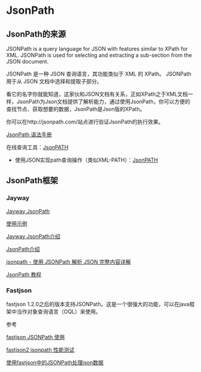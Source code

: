 # JsonPath


## JsonPath的来源

JSONPath is a query language for JSON with features similar to XPath for XML. JSONPath is used for selecting and extracting a sub-section from the JSON document.

JSONPath 是一种 JSON 查询语言，其功能类似于 XML 的 XPath。 JSONPath 用于从 JSON 文档中选择和提取子部分。



看它的名字你就能知道，这家伙和JSON文档有关系，正如XPath之于XML文档一样，JsonPath为Json文档提供了解析能力，通过使用JsonPath，你可以方便的查找节点、获取想要的数据，JsonPath是Json版的XPath。


你可以在http://jsonpath.com/站点进行验证JsonPath的执行效果。


[JsonPath 语法手册](https://www.jianshu.com/p/9808ab64fc0c)


在线查询工具：[JsonPATH](http://jsonpath.com/)

- 使用JSON实现path查询操作（类似XML-PATH）：[JsonPATH](https://github.com/json-path/JsonPath)




## JsonPath框架


### Jayway

[Jayway JsonPath](https://github.com/json-path/JsonPath) 

[使用示例](https://github.com/json-path/JsonPath)

[Jayway JsonPath介绍](https://blog.csdn.net/liuxiao723846/article/details/108760342)

[JsonPath介绍](https://restfulapi.net/json-jsonpath/)

[jsonpath - 使用 JSONPath 解析 JSON 完整内容详解](https://www.cnblogs.com/wynjauu/articles/9556396.html)

[JsonPath 教程](https://newdocs.zhangkong365.com/JsonPath/index.html)



### Fastjson

fastjson 1.2.0之后的版本支持JSONPath。这是一个很强大的功能，可以在java框架中当作对象查询语言（OQL）来使用。

参考

[fastjson JSONPath 使用](https://github.com/alibaba/fastjson/wiki/JSONPath)

[fastjson2 jsonpath 性能测试](https://github.com/alibaba/fastjson2/wiki/jsonpath_benchmark)

[使用fastjson中的JSONPath处理json数据](https://segmentfault.com/a/1190000022504301)



